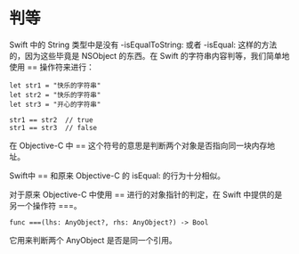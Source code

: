 # 判等

Swift 中的 String 类型中是没有 -isEqualToString: 或者 -isEqual: 这样的方法的，因为这些毕竟是 NSObject 的东西。在 Swift 的字符串内容判等，我们简单地使用 == 操作符来进行：

	let str1 = "快乐的字符串"
	let str2 = "快乐的字符串"
	let str3 = "开心的字符串"
	
	str1 == str2  // true
	str1 == str3  // false

在 Objective-C 中 == 这个符号的意思是判断两个对象是否指向同一块内存地址。

Swift中 == 和原来 Objective-C 的 isEqual: 的行为十分相似。

对于原来 Objective-C 中使用 == 进行的对象指针的判定，在 Swift 中提供的是另一个操作符 ===。

	func ===(lhs: AnyObject?, rhs: AnyObject?) -> Bool

它用来判断两个 AnyObject 是否是同一个引用。


